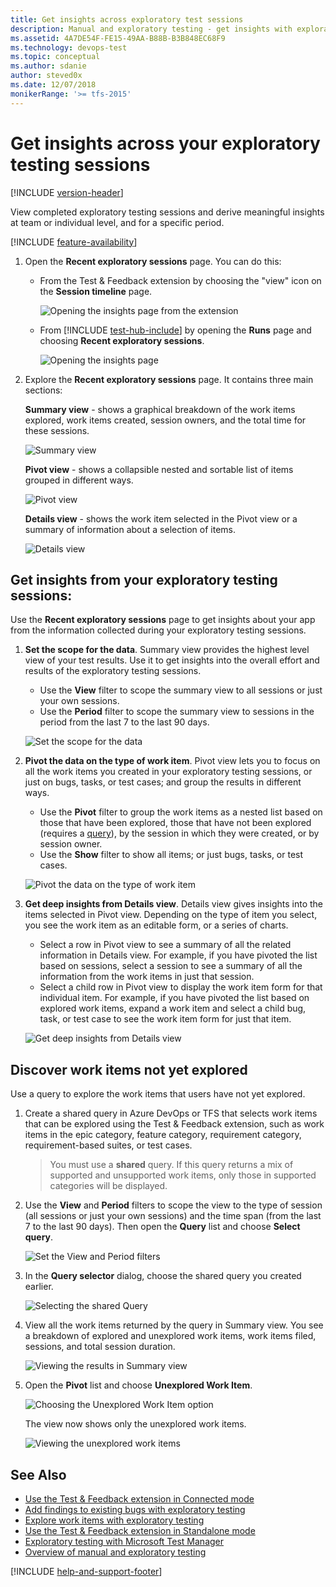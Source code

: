 ```yaml
---
title: Get insights across exploratory test sessions
description: Manual and exploratory testing - get insights with exploratory testing across your test sessions by using the Microsoft Test & Feedback extension
ms.assetid: 4A7DE54F-FE15-49AA-B88B-B3B848EC68F9
ms.technology: devops-test
ms.topic: conceptual
ms.author: sdanie
author: steved0x
ms.date: 12/07/2018
monikerRange: '>= tfs-2015'
---
```


# Get insights across your exploratory testing sessions

[!INCLUDE [version-header](includes/version-header.md)]

View completed exploratory testing sessions and derive meaningful insights
at team or individual level, and for a specific period.

[!INCLUDE [feature-availability](includes/feature-availability.md)]

1.  Open the **Recent exploratory sessions** page. You can do this:

    - From the Test &amp; Feedback extension by choosing the "view" icon on
      the **Session timeline** page.

      ![Opening the insights page from the extension](media/insights-exploratory-testing/insights-exploratory-testing-01.png)

    - From [!INCLUDE [test-hub-include](includes/test-hub-include.md)] by opening the **Runs** page and choosing **Recent exploratory sessions**.

      ![Opening the insights page](media/insights-exploratory-testing/insights-exploratory-testing-02.png)

2.  Explore the **Recent exploratory sessions** page. It contains three main sections:

    **Summary view** - shows a graphical breakdown of the work items explored, work items
    created, session owners, and the total time for these sessions.

    ![Summary view](media/insights-exploratory-testing/insights-exploratory-testing-03.png)

    **Pivot view** - shows a collapsible nested and sortable list of items grouped in different ways.

    ![Pivot view](media/insights-exploratory-testing/insights-exploratory-testing-03a.png)

    **Details view** - shows the work item selected in the Pivot
    view or a summary of information about a selection of items.

    ![Details view](media/insights-exploratory-testing/insights-exploratory-testing-03b.png)

## Get insights from your exploratory testing sessions:

Use the **Recent exploratory sessions** page to get insights about your
app from the information collected during your exploratory testing sessions.

1.  **Set the scope for the data**.
    Summary view provides the highest level view of your test results.
    Use it to get insights into the overall effort and results of the
    exploratory testing sessions.

    - Use the **View** filter to scope the summary view to all sessions or just your own sessions.
    - Use the **Period** filter to scope the summary view to sessions in the period from the last 7 to the last 90 days.

    ![Set the scope for the data](media/insights-exploratory-testing/insights-exploratory-testing-04.png)

1.  **Pivot the data on the type of work item**.
    Pivot view lets you to focus on all the work items you created
    in your exploratory testing sessions, or just on bugs, tasks, or test cases;
    and group the results in different ways.

    - Use the **Pivot** filter to group the work items as a
      nested list based on those that have been explored,
      those that have not been explored (requires a [query](#not-explored)),
      by the session in which they were created, or by session owner.
    - Use the **Show** filter to show all items; or just bugs, tasks, or test cases.<p />

    ![Pivot the data on the type of work item](media/insights-exploratory-testing/insights-exploratory-testing-06.png)

1.  **Get deep insights from Details view**.
    Details view gives insights into the items selected
    in Pivot view. Depending on the type of item you select,
    you see the work item as an editable form, or a series of charts.

    - Select a row in Pivot view to see a summary of
      all the related information in Details view. For example, if you have pivoted the
      list based on sessions, select a session to see a
      summary of all the information from the work items in just that session.
    - Select a child row in Pivot view to display the work item
      form for that individual item. For example, if you have pivoted
      the list based on explored work items, expand a work
      item and select a child bug, task, or test case to see
      the work item form for just that item.<p />

    ![Get deep insights from Details view](media/insights-exploratory-testing/insights-exploratory-testing-07.png)

<a name="not-explored"></a>

## Discover work items not yet explored

Use a query to explore the work items that users have not yet explored.

1.  Create a shared query in Azure DevOps or TFS that selects work items
    that can be explored using the Test &amp; Feedback extension, such as
    work items in the epic category, feature category, requirement category,
    requirement-based suites, or test cases.

    > You must use a **shared** query. If this query returns a mix of supported
    > and unsupported work items, only those in supported categories will be displayed.

1.  Use the **View** and **Period** filters to scope the view to
    the type of session (all sessions or just your own sessions)
    and the time span (from the last 7 to the last 90 days).
    Then open the **Query** list and choose **Select query**.

    ![Set the View and Period filters](media/insights-exploratory-testing/insights-exploratory-testing-08.png)

1.  In the **Query selector** dialog, choose the shared query you created earlier.

    ![Selecting the shared Query](media/insights-exploratory-testing/insights-exploratory-testing-10.png)

1.  View all the work items returned by the query in Summary view. You see
    a breakdown of explored and unexplored work items, work items filed, sessions,
    and total session duration.

    ![Viewing the results in Summary view](media/insights-exploratory-testing/insights-exploratory-testing-11.png)

1.  Open the **Pivot** list and choose **Unexplored Work Item**.

    ![Choosing the Unexplored Work Item option](media/insights-exploratory-testing/insights-exploratory-testing-12.png)

    The view now shows only the unexplored work items.

    ![Viewing the unexplored work items](media/insights-exploratory-testing/insights-exploratory-testing-13.png)

## See Also

- [Use the Test &amp; Feedback extension in Connected mode](connected-mode-exploratory-testing.md)
- [Add findings to existing bugs with exploratory testing](add-to-bugs-exploratory-testing.md)
- [Explore work items with exploratory testing](explore-workitems-exploratory-testing.md)
- [Use the Test &amp; Feedback extension in Standalone mode](standalone-mode-exploratory-testing.md)
- [Exploratory testing with Microsoft Test Manager](mtm/exploratory-testing-using-microsoft-test-manager.md)
- [Overview of manual and exploratory testing](index.yml)

[!INCLUDE [help-and-support-footer](includes/help-and-support-footer.md)]
